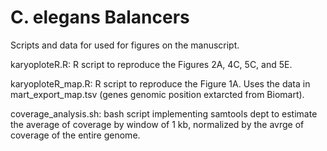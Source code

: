 # C. elegans Balancers

Scripts and data for used for figures on the manuscript.

karyoploteR.R: R script to reproduce the Figures 2A, 4C, 5C, and 5E. 

karyoploteR_map.R: R script to reproduce the Figure 1A. Uses the data in mart_export_map.tsv (genes genomic position extarcted from Biomart).

coverage_analysis.sh: bash script implementing samtools dept to estimate the average of coverage by window of 1 kb, normalized by the avrge of coverage of the entire genome. 
